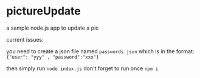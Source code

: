 # pictureUpdate
a sample node.js app to update a pic 


current issues:

you need to create a json file named `passwords.json`
which is in the format:
```{"user": "yyy" , "password":"xxx"}```

then simply run ```node index.js```
don't forget to run once ```npm i```
